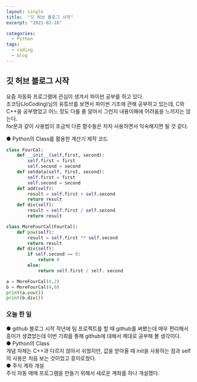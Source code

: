 ```yaml
---
layout: single
title:  "깃 허브 블로그 시작"
excerpt: "2021-02-16"

categories:
  - Python
tags:
  - coding
  - blog
---
```


## 깃 허브 블로그 시작

요즘 자동화 프로그램에 관심이 생겨서 파이썬 공부를 하고 있다.  
조코딩(JoCoding)님의 유튜브를 보면서 파이썬 기초에 관해 공부하고 있는데, C와 C++을 공부했었고 어느 정도 다룰 줄 알아서 그런지 내용이해에 어려움을 느끼지는 않는다.  
for문과 같이 사용법이 조금씩 다른 함수들은 차차 사용하면서 익숙해지면 될 것 같다.  

● Python의 Class를 활용한 계산기 제작 코드

```python
class FourCal:
    def __init__(self,first, second):
        self.first = first
        self.second = second
    def setdata(self, first, second):
        self.first = first
        self.second = second
    def add(self):
        result = self.first + self.second
        return result
    def div(self):
        result = self.first / self.second
        return result

class MoreFourCal(FourCal):
    def pow(self):
        result = self.first ** self.second
        return result
    def div(self):
        if self.second == 0:
            return 0
        else:
            return self.first / self. second

a = MoreFourCal(4,2)
b = MoreFourCal(4,0)
print(a.pow())
print(b.div())
```

### 오늘 한 일   
● github 블로그 시작
  작년에 팀 프로젝트를 할 때 github를 써봤는데 매우 편리해서 흥미가 생겼었는데 이번 기회를 통해 github에 대해서 제대로 공부해 볼 생각이다.  
● Python의 Class  
  개념 자체는 C++과 다르지 않아서 쉬웠지만, 값을 받아올 때 init을 사용하는 점과 self의 사용은 처음 보는 것이었고 흥미로웠다.  
● 주식 계좌 개설  
  주식 자동 매매 프로그램을 만들기 위해서 새로운 계좌를 하나 개설했다.  
